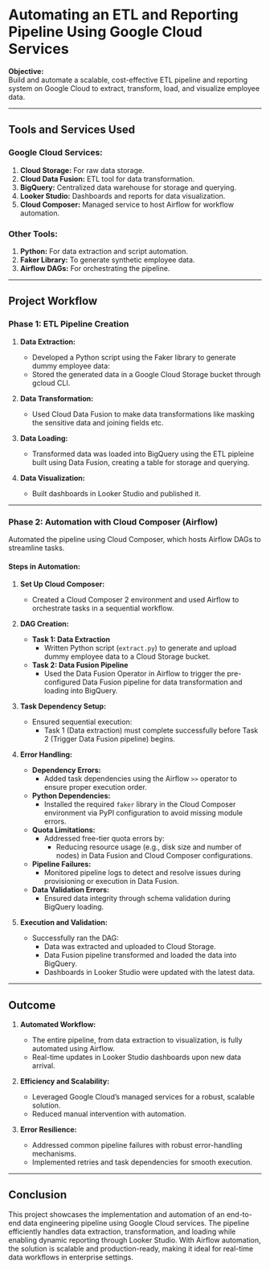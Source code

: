 # Automating an ETL and Reporting Pipeline Using Google Cloud Services  

**Objective:**  
Build and automate a scalable, cost-effective ETL pipeline and reporting system on Google Cloud to extract, transform, load, and visualize employee data.  

---

## **Tools and Services Used**

### **Google Cloud Services:**
1. **Cloud Storage:** For raw data storage.
2. **Cloud Data Fusion:** ETL tool for data transformation.
3. **BigQuery:** Centralized data warehouse for storage and querying.
4. **Looker Studio:** Dashboards and reports for data visualization.
5. **Cloud Composer:** Managed service to host Airflow for workflow automation.

### **Other Tools:**
1. **Python:** For data extraction and script automation.
2. **Faker Library:** To generate synthetic employee data.
3. **Airflow DAGs:** For orchestrating the pipeline.

---

## **Project Workflow**

### **Phase 1: ETL Pipeline Creation**
1. **Data Extraction:**
   - Developed a Python script using the Faker library to generate dummy employee data:
   - Stored the generated data in a Google Cloud Storage bucket through gcloud CLI.  

2. **Data Transformation:**
   - Used Cloud Data Fusion to make data transformations like masking the sensitive data and joining fields etc.

3. **Data Loading:**
   - Transformed data was loaded into BigQuery using the ETL pipleine built using Data Fusion, creating a table for storage and querying.

4. **Data Visualization:**
   - Built dashboards in Looker Studio and published it.

---

### **Phase 2: Automation with Cloud Composer (Airflow)**  
Automated the pipeline using Cloud Composer, which hosts Airflow DAGs to streamline tasks.

#### **Steps in Automation:**
1. **Set Up Cloud Composer:**
   - Created a Cloud Composer 2 environment and used Airflow to orchestrate tasks in a sequential workflow.

2. **DAG Creation:**
   - **Task 1: Data Extraction**
     - Written Python script (`extract.py`) to generate and upload dummy employee data to a Cloud Storage bucket.
   - **Task 2: Data Fusion Pipeline**
     - Used the Data Fusion Operator in Airflow to trigger the pre-configured Data Fusion pipeline for data transformation and loading into BigQuery.  

3. **Task Dependency Setup:**
   - Ensured sequential execution:
     - Task 1 (Data extraction) must complete successfully before Task 2 (Trigger Data Fusion pipeline) begins.  

4. **Error Handling:**
   - **Dependency Errors:** 
     - Added task dependencies using the Airflow `>>` operator to ensure proper execution order.
   - **Python Dependencies:**
     - Installed the required `faker` library in the Cloud Composer environment via PyPI configuration to avoid missing module errors.
   - **Quota Limitations:**
     - Addressed free-tier quota errors by:
       - Reducing resource usage (e.g., disk size and number of nodes) in Data Fusion and Cloud Composer configurations.
   - **Pipeline Failures:**
     - Monitored pipeline logs to detect and resolve issues during provisioning or execution in Data Fusion.
   - **Data Validation Errors:**
     - Ensured data integrity through schema validation during BigQuery loading.  

5. **Execution and Validation:**
   - Successfully ran the DAG:
     - Data was extracted and uploaded to Cloud Storage.
     - Data Fusion pipeline transformed and loaded the data into BigQuery.
     - Dashboards in Looker Studio were updated with the latest data.
---

## **Outcome**
1. **Automated Workflow:**
   - The entire pipeline, from data extraction to visualization, is fully automated using Airflow.
   - Real-time updates in Looker Studio dashboards upon new data arrival.  

2. **Efficiency and Scalability:**
   - Leveraged Google Cloud’s managed services for a robust, scalable solution.
   - Reduced manual intervention with automation.  

3. **Error Resilience:**
   - Addressed common pipeline failures with robust error-handling mechanisms.
   - Implemented retries and task dependencies for smooth execution.

---

## **Conclusion**
This project showcases the implementation and automation of an end-to-end data engineering pipeline using Google Cloud services. The pipeline efficiently handles data extraction, transformation, and loading while enabling dynamic reporting through Looker Studio. With Airflow automation, the solution is scalable and production-ready, making it ideal for real-time data workflows in enterprise settings.
